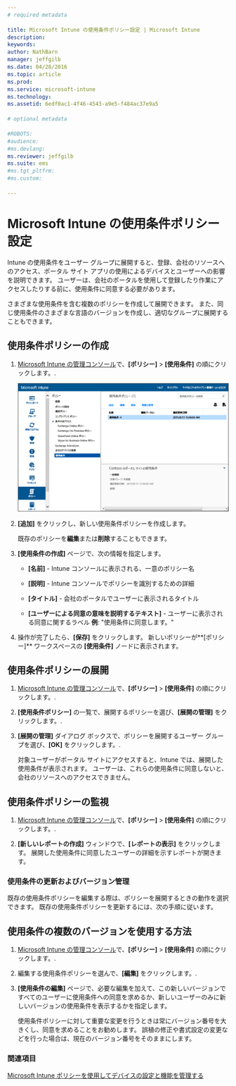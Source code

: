 ```yaml
---
# required metadata

title: Microsoft Intune の使用条件ポリシー設定 | Microsoft Intune
description:
keywords:
author: NathBarn
manager: jeffgilb
ms.date: 04/28/2016
ms.topic: article
ms.prod:
ms.service: microsoft-intune
ms.technology:
ms.assetid: 6edf0ac1-4f46-4543-a9e5-f484ac37e9a5

# optional metadata

#ROBOTS:
#audience:
#ms.devlang:
ms.reviewer: jeffgilb
ms.suite: ems
#ms.tgt_pltfrm:
#ms.custom:

---
```


# Microsoft Intune の使用条件ポリシー設定
Intune の使用条件をユーザー グループに展開すると、登録、会社のリソースへのアクセス、ポータル サイト アプリの使用によるデバイスとユーザーへの影響を説明できます。 ユーザーは、会社のポータルを使用して登録したり作業にアクセスしたりする前に、使用条件に同意する必要があります。

さまざまな使用条件を含む複数のポリシーを作成して展開できます。 また、同じ使用条件のさまざまな言語のバージョンを作成し、適切なグループに展開することもできます。

## 使用条件ポリシーの作成

1.  [Microsoft Intune の管理コンソール](http://manage.microsoft.com)で、**[ポリシー]** &gt; **[使用条件]** の順にクリックします。.

    ![使用条件ポリシーのスクリーンショット](./media/pol-sa-terms-conditions.png)

2.  **[追加]** をクリックし、新しい使用条件ポリシーを作成します。

    既存のポリシーを**編集**または**削除**することもできます。

3.  **[使用条件の作成]** ページで、次の情報を指定します。

    -   **[名前]** - Intune コンソールに表示される、一意のポリシー名

    -   **[説明]** - Intune コンソールでポリシーを識別するための詳細

    -   **[タイトル]** - 会社のポータルでユーザーに表示されるタイトル

    -   **[ユーザーによる同意の意味を説明するテキスト]** - ユーザーに表示される同意に関するラベル **例**: "使用条件に同意します。"

4.  操作が完了したら、**[保存]** をクリックします。 新しいポリシーが**[ポリシー]** ワークスペースの **[使用条件]** ノードに表示されます。

## 使用条件ポリシーの展開

1.  [Microsoft Intune の管理コンソール](http://manage.microsoft.com)で、**[ポリシー]** &gt; **[使用条件]** の順にクリックします。.

2.  **[使用条件ポリシー]** の一覧で、展開するポリシーを選び、**[展開の管理]** をクリックします。.

3.  **[展開の管理]** ダイアログ ボックスで、ポリシーを展開するユーザー グループを選び、**[OK]** をクリックします。.

    対象ユーザーがポータル サイトにアクセスすると、Intune では、展開した使用条件が表示されます。 ユーザーは、これらの使用条件に同意しないと、会社のリソースへのアクセスできません。

## 使用条件ポリシーの監視

1.  [Microsoft Intune の管理コンソール](http://manage.microsoft.com)で、**[ポリシー]** &gt; **[使用条件]** の順にクリックします。.

2.  **[新しいレポートの作成]** ウィンドウで、**[レポートの表示]** をクリックします。 展開した使用条件に同意したユーザーの詳細を示すレポートが開きます。

### 使用条件の更新およびバージョン管理
既存の使用条件ポリシーを編集する際は、ポリシーを展開するときの動作を選択できます。 既存の使用条件ポリシーを更新するには、次の手順に従います。

## 使用条件の複数のバージョンを使用する方法

1.  [Microsoft Intune の管理コンソール](http://manage.microsoft.com)で、**[ポリシー]** &gt; **[使用条件]** の順にクリックします。.

2.  編集する使用条件ポリシーを選んで、**[編集]** をクリックします。.

3.  **[使用条件の編集]** ページで、必要な編集を加えて、この新しいバージョンですべてのユーザーに使用条件への同意を求めるか、新しいユーザーのみに新しいバージョンの使用条件を表示するかを指定します。

    使用条件ポリシーに対して重要な変更を行うときは常にバージョン番号を大きくし、同意を求めることをお勧めします。 誤植の修正や書式設定の変更などを行った場合は、現在のバージョン番号をそのままにします。

### 関連項目
[Microsoft Intune ポリシーを使用してデバイスの設定と機能を管理する](manage-settings-and-features-on-your-devices-with-microsoft-intune-policies.md)


<!--HONumber=May16_HO1-->


